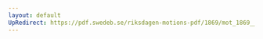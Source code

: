 ```yaml
---
layout: default
UpRedirect: https://pdf.swedeb.se/riksdagen-motions-pdf/1869/mot_1869__ak__00005/mot_1869__ak__00005_001.pdf
---
```

